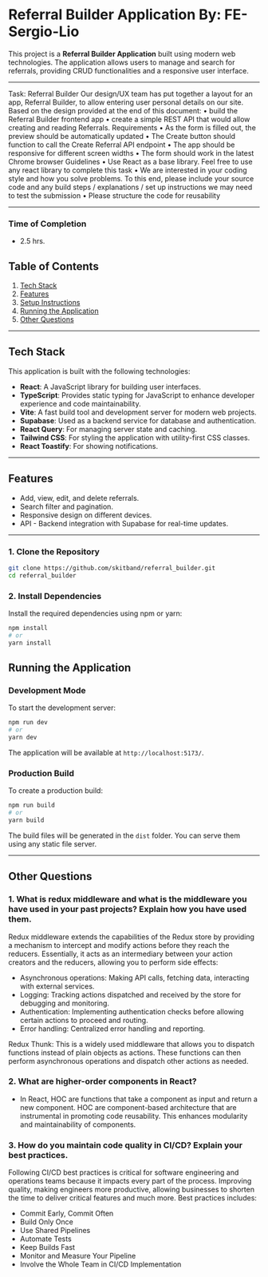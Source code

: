 # Referral Builder Application By: FE-Sergio-Lio

This project is a **Referral Builder Application** built using modern web technologies. The application allows users to manage and search for referrals, providing CRUD functionalities and a responsive user interface.

---

Task: Referral Builder
Our design/UX team has put together a layout for an app, Referral Builder, to allow entering user personal details on our site.
Based on the design provided at the end of this document:
• build the Referral Builder frontend app
• create a simple REST API that would allow creating and reading Referrals.
Requirements
• As the form is filled out, the preview should be automatically updated
• The Create button should function to call the Create Referral API endpoint
• The app should be responsive for different screen widths
• The form should work in the latest Chrome browser
Guidelines
• Use React as a base library. Feel free to use any react library to complete this task
• We are interested in your coding style and how you solve problems. To this end, please include your source code and any
build steps / explanations / set up instructions we may need to test the submission
• Please structure the code for reusability

---

### Time of Completion
- 2.5 hrs.


## Table of Contents

1. [Tech Stack](#tech-stack)
2. [Features](#features)
3. [Setup Instructions](#setup-instructions)
4. [Running the Application](#running-the-application)
5. [Other Questions](#other-questions)
---

## Tech Stack

This application is built with the following technologies:

- **React**: A JavaScript library for building user interfaces.
- **TypeScript**: Provides static typing for JavaScript to enhance developer experience and code maintainability.
- **Vite**: A fast build tool and development server for modern web projects.
- **Supabase**: Used as a backend service for database and authentication.
- **React Query**: For managing server state and caching.
- **Tailwind CSS**: For styling the application with utility-first CSS classes.
- **React Toastify**: For showing notifications.

---

## Features

- Add, view, edit, and delete referrals.
- Search filter and pagination.
- Responsive design on different devices.
- API - Backend integration with Supabase for real-time updates.

---

### 1. Clone the Repository

```bash
git clone https://github.com/skitband/referral_builder.git
cd referral_builder
```

### 2. Install Dependencies

Install the required dependencies using npm or yarn:

```bash
npm install
# or
yarn install
```

## Running the Application

### Development Mode

To start the development server:

```bash
npm run dev
# or
yarn dev
```

The application will be available at `http://localhost:5173/`.

### Production Build

To create a production build:

```bash
npm run build
# or
yarn build
```

The build files will be generated in the `dist` folder. You can serve them using any static file server.

---

## Other Questions

### 1. What is redux middleware and what is the middleware you have used in your past projects? Explain how you have used them.

Redux middleware extends the capabilities of the Redux store by providing a mechanism to intercept and modify actions before they reach the reducers. Essentially, it acts as an intermediary between your action creators and the reducers, allowing you to perform side effects:

- Asynchronous operations: Making API calls, fetching data, interacting with external services.
- Logging: Tracking actions dispatched and received by the store for debugging and monitoring.
- Authentication: Implementing authentication checks before allowing certain actions to proceed and routing.
- Error handling: Centralized error handling and reporting.

Redux Thunk: This is a widely used middleware that allows you to dispatch functions instead of plain objects as actions. These functions can then perform asynchronous operations and dispatch other actions as needed.

### 2. What are higher-order components in React?

- In React, HOC are functions that take a component as input and return a new component. HOC are component-based architecture that are instrumental in promoting code reusability. This enhances modularity and maintainability of components.

### 3. How do you maintain code quality in CI/CD? Explain your best practices.

Following CI/CD best practices is critical for software engineering and operations teams because it impacts every part of the process. Improving quality, making engineers more productive, allowing businesses to shorten the time to deliver critical features and much more. Best practices includes:

- Commit Early, Commit Often
- Build Only Once
- Use Shared Pipelines
- Automate Tests
- Keep Builds Fast
- Monitor and Measure Your Pipeline
- Involve the Whole Team in CI/CD Implementation